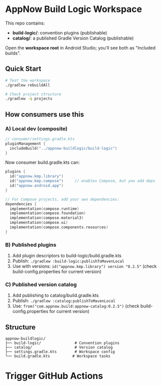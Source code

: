 # AppNow Build Logic Workspace

This repo contains:
- **build-logic/**: convention plugins (publishable)
- **catalog/**: a published Gradle Version Catalog (publishable)

Open the **workspace root** in Android Studio; you'll see both as "Included builds".

## Quick Start

```bash
# Test the workspace
./gradlew rebuildAll

# Check project structure  
./gradlew -q projects
```

## How consumers use this

### A) Local dev (composite)
```kotlin
// consumer/settings.gradle.kts
pluginManagement {
  includeBuild("../appnow-buildlogic/build-logic")
}
```

Now consumer build.gradle.kts can:
```kotlin
plugins {
  id("appnow.kmp.library")
  id("appnow.kmp.compose")     // enables Compose, but you add deps
  id("appnow.android.app")
}

// For Compose projects, add your own dependencies:
dependencies {
  implementation(compose.runtime)
  implementation(compose.foundation)
  implementation(compose.material3)
  implementation(compose.ui)
  implementation(compose.components.resources)
}
```

### B) Published plugins
1. Add plugin descriptors to build-logic/build.gradle.kts
2. Publish: `./gradlew :build-logic:publishToMavenLocal`
3. Use with versions: `id("appnow.kmp.library") version "0.2.5"` (check build-config.properties for current version)

### C) Published version catalog
1. Add publishing to catalog/build.gradle.kts 
2. Publish: `./gradlew :catalog:publishToMavenLocal`
3. Use: `from("com.appnow.build:appnow-catalog:0.2.5")` (check build-config.properties for current version)

## Structure
```
appnow-buildlogic/
├── build-logic/               # Convention plugins
├── catalog/                   # Version catalog
├── settings.gradle.kts        # Workspace config
└── build.gradle.kts          # Workspace tasks
```
# Trigger GitHub Actions

